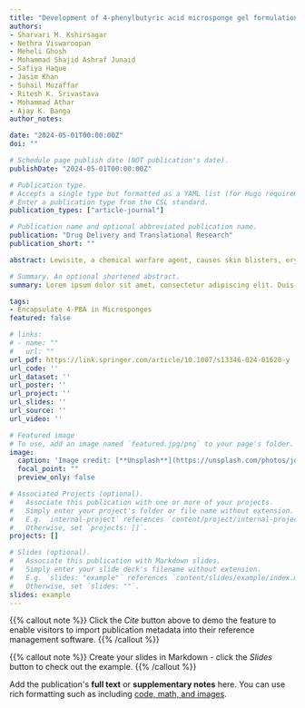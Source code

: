 ```yaml
---
title: "Development of 4-phenylbutyric acid microsponge gel formulations for the treatment of lewisite-mediated skin injury"
authors:
- Sharvari M. Kshirsagar
- Nethra Viswaroopan
- Meheli Ghosh
- Mohammad Shajid Ashraf Junaid
- Safiya Haque
- Jasim Khan
- Suhail Muzaffar
- Ritesh K. Srivastava
- Mohammad Athar
- Ajay K. Banga
author_notes:

date: "2024-05-01T00:00:00Z"
doi: ""

# Schedule page publish date (NOT publication's date).
publishDate: "2024-05-01T00:00:00Z"

# Publication type.
# Accepts a single type but formatted as a YAML list (for Hugo requirements).
# Enter a publication type from the CSL standard.
publication_types: ["article-journal"]

# Publication name and optional abbreviated publication name.
publication: "Drug Delivery and Translational Research"
publication_short: ""

abstract: Lewisite, a chemical warfare agent, causes skin blisters, erythema, edema, and inflammation, requiring mitigation strategies in case of accidental or deliberate exposure. 4-phenyl butyric acid (4-PBA), a chemical chaperone, reduces endoplasmic reticulum stress and skin inflammation. The study aimed to encapsulate 4-PBA in microsponges for effective, sustained delivery against lewisite injury. Porous microsponges in a topical gel would potentially sustain delivery and improve residence time on the skin. Microsponges were developed using the quasi-emulsion solvent diffusion method with Eudragit RS100. Optimized formulation showed 10.58%w/w drug loading was incorporated in a carboxymethylcellulose (CMC) and Carbopol gel for in vitro release and permeation testing using dermatomed human skin. A sustained release was obtained from all vehicles in the release study, and IVPT results showed that compared to the control (41.52 ± 2.54 µg/sq.cm), a sustained permeation profile with a reduced delivery was observed for microsponges in PBS (14.16 ± 1.23 µg/sq.cm) along with Carbopol 980 gel (12.55 ± 1.41 µg/sq.cm), and CMC gel (10.09 ± 1.23 µg/sq.cm) at 24 h. Optimized formulation showed significant protection against lewisite surrogate phenyl arsine oxide (PAO) challenged skin injury in Ptch1+/-/SKH-1 hairless mice at gross and molecular levels. A reduction in Draize score by 29%, a reduction in skin bifold thickness by 8%, a significant reduction in levels of IL-1β, IL6, and GM-CSF by 54%, 30%, and 55%, respectively, and a reduction in apoptosis by 31% was observed. Thus, the translational feasibility of 4-PBA microsponges for effective, sustained delivery against lewisite skin injury is demonstrated.

# Summary. An optional shortened abstract.
summary: Lorem ipsum dolor sit amet, consectetur adipiscing elit. Duis posuere tellus ac convallis placerat. Proin tincidunt magna sed ex sollicitudin condimentum.

tags:
- Encapsulate 4-PBA in Microsponges
featured: false

# links:
# - name: ""
#   url: ""
url_pdf: https://link.springer.com/article/10.1007/s13346-024-01620-y
url_code: ''
url_dataset: ''
url_poster: ''
url_project: ''
url_slides: ''
url_source: ''
url_video: ''

# Featured image
# To use, add an image named `featured.jpg/png` to your page's folder. 
image:
  caption: 'Image credit: [**Unsplash**](https://unsplash.com/photos/jdD8gXaTZsc)'
  focal_point: ""
  preview_only: false

# Associated Projects (optional).
#   Associate this publication with one or more of your projects.
#   Simply enter your project's folder or file name without extension.
#   E.g. `internal-project` references `content/project/internal-project/index.md`.
#   Otherwise, set `projects: []`.
projects: []

# Slides (optional).
#   Associate this publication with Markdown slides.
#   Simply enter your slide deck's filename without extension.
#   E.g. `slides: "example"` references `content/slides/example/index.md`.
#   Otherwise, set `slides: ""`.
slides: example
---
```


{{% callout note %}}
Click the *Cite* button above to demo the feature to enable visitors to import publication metadata into their reference management software.
{{% /callout %}}

{{% callout note %}}
Create your slides in Markdown - click the *Slides* button to check out the example.
{{% /callout %}}

Add the publication's **full text** or **supplementary notes** here. You can use rich formatting such as including [code, math, and images](https://docs.hugoblox.com/content/writing-markdown-latex/).
